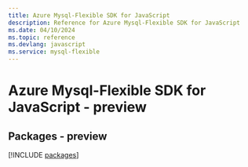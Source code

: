 ```yaml
---
title: Azure Mysql-Flexible SDK for JavaScript
description: Reference for Azure Mysql-Flexible SDK for JavaScript
ms.date: 04/10/2024
ms.topic: reference
ms.devlang: javascript
ms.service: mysql-flexible
---
```

# Azure Mysql-Flexible SDK for JavaScript - preview
## Packages - preview
[!INCLUDE [packages](mysql-flexible-index.md)]